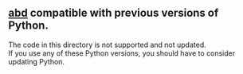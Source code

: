 [abd](https://pypi.org/project/abd/) compatible with previous versions of Python.
---

The code in this directory is not supported and not updated.  
If you use any of these Python versions, you should have to consider updating Python.

